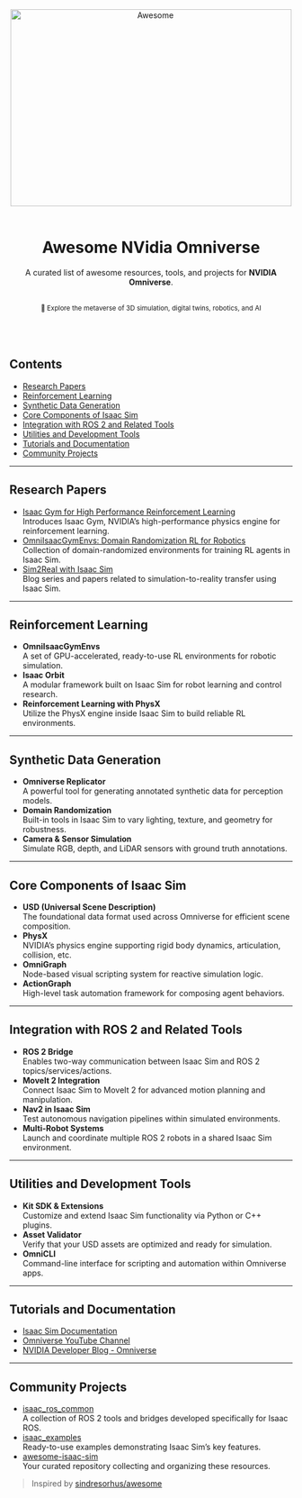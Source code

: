 <div align="center">
	<img width="500" height="350" src="media/logo.svg" alt="Awesome">
	<br><br>
	<h1>Awesome NVidia Omniverse</h1>
	<p>A curated list of awesome resources, tools, and projects for <strong>NVIDIA Omniverse</strong>.</p>
	<br>
	<sub>🚀 Explore the metaverse of 3D simulation, digital twins, robotics, and AI</sub>
</div>
<br><br><br>

## Contents

- [Research Papers](#research-papers)
- [Reinforcement Learning](#reinforcement-learning)
- [Synthetic Data Generation](#synthetic-data-generation)
- [Core Components of Isaac Sim](#core-components-of-isaac-sim)
- [Integration with ROS 2 and Related Tools](#integration-with-ros-2-and-related-tools)
- [Utilities and Development Tools](#utilities-and-development-tools)
- [Tutorials and Documentation](#tutorials-and-documentation)
- [Community Projects](#community-projects)

---

## Research Papers

- [Isaac Gym for High Performance Reinforcement Learning](https://arxiv.org/abs/2108.10470)  
  Introduces Isaac Gym, NVIDIA’s high-performance physics engine for reinforcement learning.
- [OmniIsaacGymEnvs: Domain Randomization RL for Robotics](https://github.com/NVIDIA-Omniverse/OmniIsaacGymEnvs)  
  Collection of domain-randomized environments for training RL agents in Isaac Sim.
- [Sim2Real with Isaac Sim](https://developer.nvidia.com/blog/tag/sim2real/)  
  Blog series and papers related to simulation-to-reality transfer using Isaac Sim.

---

## Reinforcement Learning

- **OmniIsaacGymEnvs**  
  A set of GPU-accelerated, ready-to-use RL environments for robotic simulation.
- **Isaac Orbit**  
  A modular framework built on Isaac Sim for robot learning and control research.
- **Reinforcement Learning with PhysX**  
  Utilize the PhysX engine inside Isaac Sim to build reliable RL environments.

---

## Synthetic Data Generation

- **Omniverse Replicator**  
  A powerful tool for generating annotated synthetic data for perception models.
- **Domain Randomization**  
  Built-in tools in Isaac Sim to vary lighting, texture, and geometry for robustness.
- **Camera & Sensor Simulation**  
  Simulate RGB, depth, and LiDAR sensors with ground truth annotations.

---

## Core Components of Isaac Sim

- **USD (Universal Scene Description)**  
  The foundational data format used across Omniverse for efficient scene composition.
- **PhysX**  
  NVIDIA’s physics engine supporting rigid body dynamics, articulation, collision, etc.
- **OmniGraph**  
  Node-based visual scripting system for reactive simulation logic.
- **ActionGraph**  
  High-level task automation framework for composing agent behaviors.

---

## Integration with ROS 2 and Related Tools

- **ROS 2 Bridge**  
  Enables two-way communication between Isaac Sim and ROS 2 topics/services/actions.
- **MoveIt 2 Integration**  
  Connect Isaac Sim to MoveIt 2 for advanced motion planning and manipulation.
- **Nav2 in Isaac Sim**  
  Test autonomous navigation pipelines within simulated environments.
- **Multi-Robot Systems**  
  Launch and coordinate multiple ROS 2 robots in a shared Isaac Sim environment.

---

## Utilities and Development Tools

- **Kit SDK & Extensions**  
  Customize and extend Isaac Sim functionality via Python or C++ plugins.
- **Asset Validator**  
  Verify that your USD assets are optimized and ready for simulation.
- **OmniCLI**  
  Command-line interface for scripting and automation within Omniverse apps.

---

## Tutorials and Documentation

- [Isaac Sim Documentation](https://docs.omniverse.nvidia.com/isaacsim/latest/)
- [Omniverse YouTube Channel](https://www.youtube.com/c/NVIDIAOmniverse)
- [NVIDIA Developer Blog - Omniverse](https://developer.nvidia.com/blog/tag/omniverse/)

---

## Community Projects

- [isaac_ros_common](https://github.com/NVIDIA-ISAAC-ROS/isaac_ros_common)  
  A collection of ROS 2 tools and bridges developed specifically for Isaac ROS.
- [isaac_examples](https://github.com/NVIDIA-Omniverse/Isaac-Sim-Robotics/tree/main/source/extensions/omni.isaac.examples)  
  Ready-to-use examples demonstrating Isaac Sim’s key features.
- [awesome-isaac-sim](https://github.com/your-name/awesome-isaac-sim)  
  Your curated repository collecting and organizing these resources.
  
> Inspired by [sindresorhus/awesome](https://github.com/sindresorhus/awesome)
